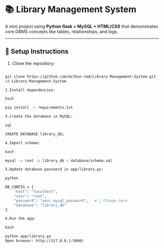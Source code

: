 # 📚 Library Management System

A mini project using **Python flask + MySQL + HTML/CSS** that demonstrates core DBMS concepts like tables, relationships, and logs.

---

## 🚀 Setup Instructions

1. Clone the repository:

```bash

git clone https://github.com/mithun-cmd/Library-Management-System.git
cd Library-Management-System

2.Install dependencies:

bash

pip install -r requirements.txt

3.Create the database in MySQL:

sql

CREATE DATABASE library_db;

4.Import schema:

bash

mysql -u root -p library_db < database/schema.sql

5.Update database password in app/library.py:

python

DB_CONFIG = {
    "host": "localhost",
    "user": "root",
    "password": "your_mysql_password",   # 🔑 Change here
    "database": "library_db"
}

6.Run the app:

bash

python app/library.py
Open browser: http://127.0.0.1:5000/
